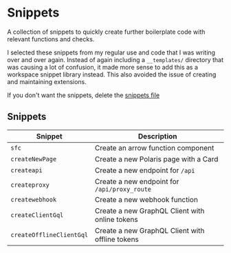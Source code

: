 # Snippets

A collection of snippets to quickly create further boilerplate code with relevant functions and checks.

I selected these snippets from my regular use and code that I was writing over and over again. Instead of again including a `__templates/` directory that was causing a lot of confusion, it made more sense to add this as a workspace snippet library instead. This also avoided the issue of creating and maintaining extensions.

If you don't want the snippets, delete the [snippets file](../.vscode/snippets.code-snippets)

## Snippets

| Snippet                  | Description                                     |
| ------------------------ | ----------------------------------------------- |
| `sfc`                    | Create an arrow function component              |
| `createNewPage`          | Create a new Polaris page with a Card           |
| `createapi`              | Create a new endpoint for `/api`                |
| `createproxy`            | Create a new endpoint for `/api/proxy_route`    |
| `createwebhook`          | Create a new webhook function                   |
| `createClientGql`        | Create a new GraphQL Client with online tokens  |
| `createOfflineClientGql` | Create a new GraphQL Client with offline tokens |
